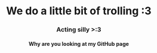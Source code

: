<div align = "center">
  <h1>We do a little bit of trolling :3</h1>
  <h3>Acting silly >:3</h3>
  <h4>Why are you looking at my GitHub page</h4>
</div>



